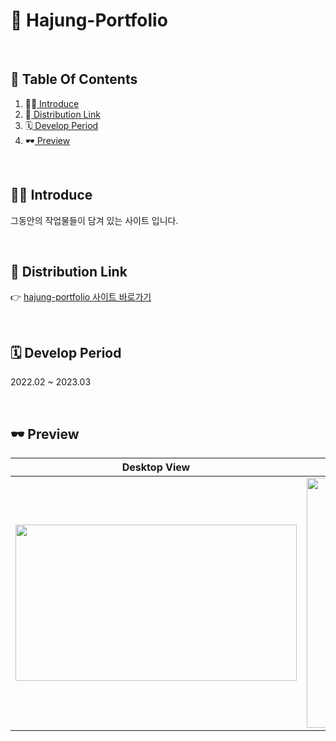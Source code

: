 # 📌 Hajung-Portfolio

<br/> 

## 📑 Table Of Contents
1.   👋🏻[ Introduce](#-introduce)<br/>
2.   🚀[ Distribution Link](#-distribution-link)<br/>
3.   🗓[ Develop Period](#-develop-period)<br/>
4.   🕶[ Preview](#-preview)<br/>

<br />


## 👋🏻 Introduce
그동안의 작업물들이 담겨 있는 사이트 입니다.

<br />

## 🚀 Distribution Link
👉 [hajung-portfolio 사이트 바로가기](https://hajung-portfolio.netlify.app)

<br />

## 🗓 Develop Period
2022.02 ~ 2023.03

<br />

## 🕶 Preview 
|Desktop View|Mobile View|
|---|---|
|<img src="https://user-images.githubusercontent.com/66300154/222141726-7a374e69-5aac-4e74-a2b0-104e456bef13.png" width="450" height="250"/>|<img src="https://user-images.githubusercontent.com/66300154/222141974-56b8a10e-5942-467c-bcad-56e982d02854.png" width="300" height="400"/>|
